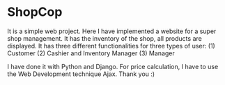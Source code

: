 # ShopCop
It is a simple web project. Here I have implemented a website for a super shop management. It has the inventory of the shop,
all products are displayed. It has three different functionalities for three types of user:
(1) Customer
(2) Cashier and Inventory Manager
(3) Manager

I have done it with Python and Django. For price calculation, I have to use the Web Development technique Ajax.
Thank you :) 
